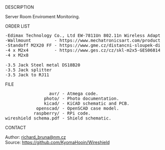 
DESCRIPTION

Server Room Enviroment Monitoring.

ORDER LIST
<pre>
-Edimax Technology Co., Ltd EW-7811Un 802.11n Wireless Adapter [Realtek RTL8188CUS]
-Wallmount         - https://www.mechatronicsart.com/product/wall-mount-raspberry-pi-3-case/
-Standoff M2X20 FF - https://www.gme.cz/distancni-sloupek-di4m2x20-nikl-vigan
-4 x M2x4          - https://www.ges.cz/cz/skl-m2x5-GES06814924.html
-4 x M2x8

-3.5 Jack Steel metal DS18B20
-3.5 Jack splitter
-3.5 Jack to RJ11
</pre>
FILE
<pre>
                 avr/ - Atmega code.
               photo/ - Photo documentation.
               kicad/ - KiCAD schematic and PCB.
            openscad/ - OpenSCAD case model.
           raspberry/ - RPi code.
wireshield_schema.pdf - Shield schematic.
</pre>
CONTACT

Author: richard_bruna@nm.cz<br>
Source: https://github.com/KyomaHooin/Wireshield

